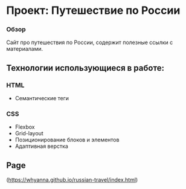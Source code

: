# Проект: Путешествие по России

### Обзор
Сайт про путешествия по России, содержит полезные ссылки с материалами.

## Технологии использующиеся в работе:
### HTML
* Семантические теги
### CSS
* Flexbox
* Grid-layout
* Позиционирование блоков и элементов
* Адаптивная верстка

## Page

(https://whyanna.github.io/russian-travel/index.html)

